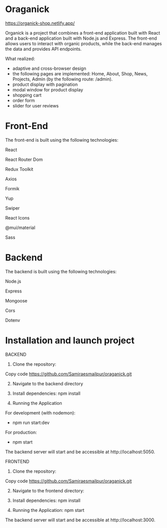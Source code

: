 # Oraganick

https://organick-shop.netlify.app/

Organick is a project that combines a front-end application built with React and a back-end application built with Node.js and Express. The front-end allows users to interact with organic products, while the back-end manages the data and provides API endpoints.

What realized:

- adaptive and cross-browser design
- the following pages are implemented: Home, About, Shop, News, Projects, Admin (by the following route: /admin).
- product display with pagination
- modal window for product display
- shopping cart
- order form
- slider for user reviews

# Front-End

The front-end is built using the following technologies:

React

React Router Dom

Redux Toolkit

Axios

Formik

Yup

Swiper

React Icons

@mui/material

Sass

# Backend

The backend is built using the following technologies:

Node.js

Express

Mongoose

Cors

Dotenv

# Installation and launch project

BACKEND

1. Clone the repository:

Copy code
https://github.com/Samiraesmailpur/oraganick.git

2. Navigate to the backend directory

3. Install dependencies: npm install

4. Running the Application

For development (with nodemon):

- npm run start:dev

For production:

- npm start

The backend server will start and be accessible at http://localhost:5050.

FRONTEND

1. Clone the repository:

Copy code
https://github.com/Samiraesmailpur/oraganick.git

2. Navigate to the frontend directory:

3. Install dependencies: npm install

4. Running the Application: npm start

The backend server will start and be accessible at http://localhost:3000.
